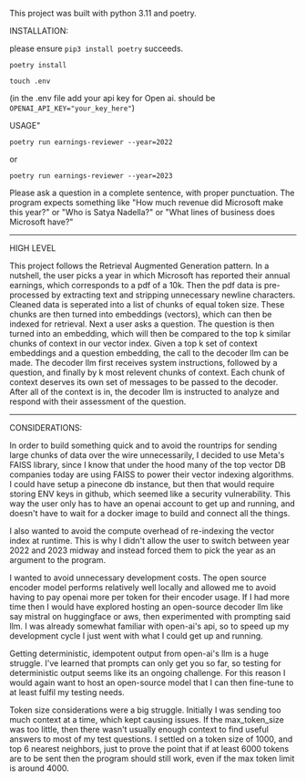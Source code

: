 
This project was built with python 3.11 and poetry.

INSTALLATION:

please ensure `pip3 install poetry` succeeds.

`poetry install`

`touch .env`

(in the .env file add your api key for Open ai. should be `OPENAI_API_KEY="your_key_here"`)

USAGE"

`poetry run earnings-reviewer --year=2022`

or

`poetry run earnings-reviewer --year=2023`


Please ask a question in a complete sentence, with proper punctuation. The program expects something like "How much revenue did Microsoft make this year?" or "Who is Satya Nadella?" or "What lines of business does Microsoft have?"


--------
HIGH LEVEL

This project follows the Retrieval Augmented Generation pattern. In a nutshell, the user picks a year in which Microsoft has reported their annual earnings, which corresponds to a pdf of a 10k. Then the pdf data is pre-processed by extracting text and stripping unnecessary newline characters. Cleaned data is seperated into a list of chunks of equal token size. These chunks are then turned into embeddings (vectors), which can then be indexed for retrieval.
Next a user asks a question. The question is then turned into an embedding, which will then be compared to the top k similar chunks of context in our vector index. Given a top k set of context embeddings and a question embedding, the call to the decoder llm can be made. The decoder llm first receives system instructions, followed by a question, and finally by k most relevent chunks of context. Each chunk of context deserves its own set of messages to be passed to the decoder. After all of the context is in, the decoder llm is instructed to analyze and respond with their assessment of the question.

---------
CONSIDERATIONS:

In order to build something quick and to avoid the rountrips for sending large chunks of data over the wire unnecessarily, I decided to use Meta's FAISS library, since I know that under the hood many of the top vector DB companies today are using FAISS to power their vector indexing algorithms. I could have setup a pinecone db instance, but then that would require storing ENV keys in github, which seemed like a security vulnerability. This way the user only has to have an openai account to get up and running, and doesn't have to wait for a docker image to build and connect all the things.

I also wanted to avoid the compute overhead of re-indexing the vector index at runtime. This is why I didn't allow the user to switch between year 2022 and 2023 midway and instead forced them to pick the year as an argument to the program.

I wanted to avoid unnecessary development costs. The open source encoder model performs relatively well locally and allowed me to avoid having to pay openai more per token for their encoder usage. If I had more time then I would have explored hosting an open-source decoder llm like say mistral on huggingface or aws, then experimented with prompting said llm. I was already somewhat familiar with open-ai's api, so to speed up my development cycle I just went with what I could get up and running.

Getting deterministic, idempotent output from open-ai's llm is a huge struggle. I've learned that prompts can only get you so far, so testing for deterministic output seems like its an ongoing challenge. For this reason I would again want to host an open-source model that I can then fine-tune to at least fulfil my testing needs.

Token size considerations were a big struggle. Initially I was sending too much context at a time, which kept causing issues. If the max_token_size was too little, then there wasn't usually enough context to find useful answers to most of my test questions. I settled on a token size of 1000, and top 6 nearest neighbors, just to prove the point that if at least 6000 tokens are to be sent then the program should still work, even if the max token limit is around 4000. 

